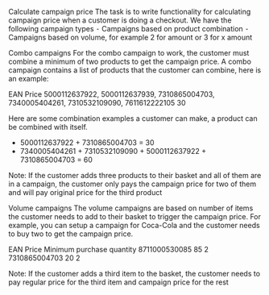 Calculate campaign price
The task is to write functionality for calculating campaign price when a customer is doing a checkout. We have the following campaign types
⁃ Campaigns based on product combination
⁃ Campaigns based on volume, for example 2 for amount or 3 for x amount
 
 
Combo campaigns
For the combo campaign to work, the customer must combine a minimum of two products to get the campaign price. A combo campaign contains a list of products that the customer can combine, here is an example:
 
EAN
Price
5000112637922,
5000112637939,
7310865004703,
7340005404261,
7310532109090,
7611612222105
30
 
Here are some combination examples a customer can make, a product can be combined with itself.
 
- 5000112637922 + 7310865004703 = 30
- 7340005404261 + 7310532109090 + 5000112637922 + 7310865004703 = 60
 
Note: If the customer adds three products to their basket and all of them are in a campaign, the customer only pays the campaign price for two of them and will pay original price for the third product
 
Volume campaigns
The volume campaigns are based on number of items the customer needs to add to their basket to trigger the campaign price. For example, you can setup a campaign for Coca-Cola and the customer needs to buy two to get the campaign price.
 
EAN
Price
Minimum purchase quantity
8711000530085
85
2
7310865004703
20
2
 
Note: If the customer adds a third item to the basket, the customer needs to pay regular price for the third item and campaign price for the rest
 
 
